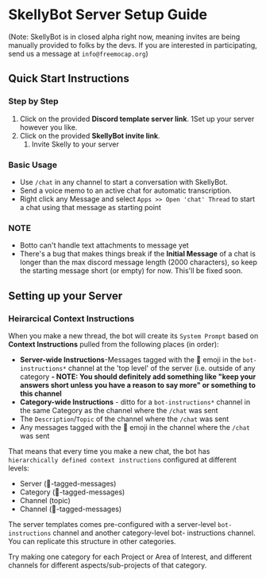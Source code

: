 # SkellyBot Server Setup Guide

(Note: SkellyBot is in closed alpha right now, meaning invites are being manually provided to folks by the devs. If you are interested in participating, send us a message at `info@freemocap.org`)

## Quick Start Instructions

### Step by Step
1. Click on the provided **Discord template server link**.
1Set up your server however you like.
1. Click on the provided **SkellyBot invite link**.
    1. Invite Skelly to your server

### Basic Usage
- Use `/chat` in any channel to start a conversation with SkellyBot.
- Send a voice memo to an active chat for automatic transcription.
- Right click any Message and select `Apps >> Open 'chat' Thread` to start a chat using that message as starting point

### NOTE
- Botto can't handle text attachments to message yet
- There's a bug that makes things break if the **Initial Message** of a chat is longer than the max discord message length (2000 characters), so keep the starting message short (or empty) for now. This'll be fixed soon. 


## Setting up your Server
### Heirarcical Context Instructions

When you make a new thread, the bot will create its `System Prompt` based on **Context Instructions** pulled from the following places (in order):
- **Server-wide Instructions**-Messages tagged with the 🤖 emoji in the `bot-instructions*` channel at the 'top level' of the server (i.e. outside of any category
  **- NOTE: You should definitely add something like "keep your answers short unless you have a reason to say more" or something to this channel**
- **Category-wide Instructions** - ditto for a `bot-instructions*` channel in the same Category as the channel where the `/chat` was sent  
- The `Description`/`Topic` of the channel where the `/chat` was sent
- Any messages tagged with the 🤖 emoji in the channel where the `/chat` was sent

That means that every time you make a new chat, the bot has  `hierarchically defined context instructions` configured at different levels:
- Server  (🤖-tagged-messages)
- Category  (🤖-tagged-messages)
- Channel (topic)
- Channel (🤖-tagged-messages)


The server templates comes pre-configured with a server-level `bot-instructions` channel and another category-level bot- instructions channel. You can replicate this structure in other categories.

Try making one category for each Project or Area of Interest, and different channels for different aspects/sub-projects of that category. 


